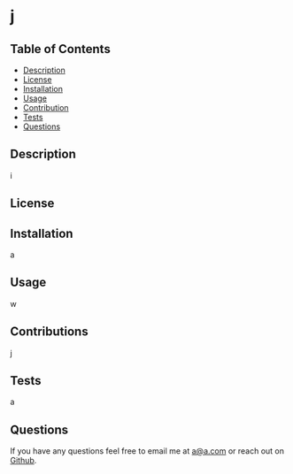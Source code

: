 # j

  

  
  ## Table of Contents
  * [Description](#description)
  * [License](#license)
  * [Installation](#installation)
  * [Usage](#usage)
  * [Contribution](#contribution)
  * [Tests](#tests)
  * [Questions](#questions)
  

  ## Description 
  i

  ## License
  

  ## Installation
  a
  
  ## Usage
  w

  ## Contributions
  j

  ## Tests
  a

  ## Questions
  If you have any questions feel free to email me at a@a.com or reach out on [Github](https://github.com/a). 
  
